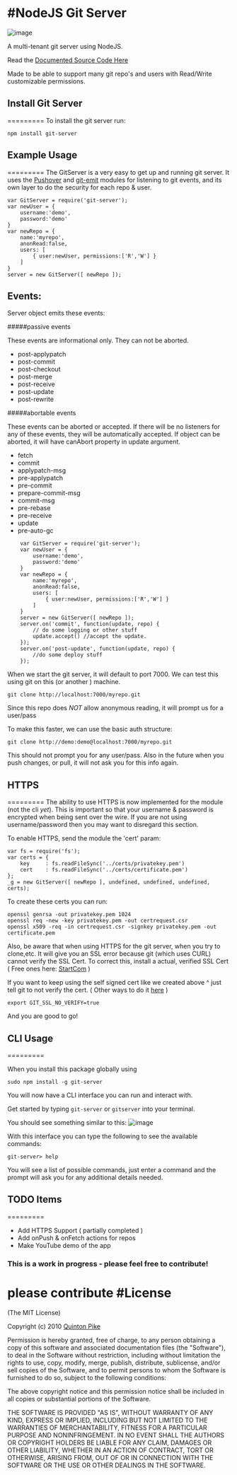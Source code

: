 #NodeJS Git Server
=========
![image](https://raw.github.com/qrpike/NodeJS-Git-Server/master/header.png)


A multi-tenant git server using NodeJS.

Read the [Documented Source Code Here](http://qrpike.github.io/NodeJS-Git-Server/host.coffee.html)

Made to be able to support many git repo's and users with Read/Write customizable permissions.


## Install Git Server
=========
To install the git server run:

	npm install git-server


## Example Usage
=========
The GitServer is a very easy to get up and running git server. It uses the [Pushover](https://github.com/substack/pushover) and [git-emit](https://github.com/substack/node-git-emit) modules for listening to git events, and its own layer to do the security for each repo & user.

	var GitServer = require('git-server');
	var newUser = {
		username:'demo',
		password:'demo'
	}
	var newRepo = {
		name:'myrepo',
		anonRead:false,
		users: [
			{ user:newUser, permissions:['R','W'] }
		]
	}
	server = new GitServer([ newRepo ]);

## Events:
Server object emits these events:

#####passive events

These events are informational only. They can not be aborted.

* post-applypatch
* post-commit
* post-checkout
* post-merge
* post-receive
* post-update
* post-rewrite

#####abortable events

These events can be aborted or accepted. If there will be no listeners for any of these events, they will be automatically accepted. If object can be aborted, it will have canAbort property in update argument.

* fetch
* commit
* applypatch-msg
* pre-applypatch
* pre-commit
* prepare-commit-msg
* commit-msg
* pre-rebase
* pre-receive
* update
* pre-auto-gc

```
	var GitServer = require('git-server');
	var newUser = {
		username:'demo',
		password:'demo'
	}
	var newRepo = {
		name:'myrepo',
		anonRead:false,
		users: [
			{ user:newUser, permissions:['R','W'] }
		]
	}
	server = new GitServer([ newRepo ]);
	server.on('commit', function(update, repo) {
		// do some logging or other stuff
		update.accept() //accept the update.
	});
	server.on('post-update', function(update, repo) {
		//do some deploy stuff
	});
```
When we start the git server, it will default to port 7000. We can test this using git on this (or another ) machine.

	git clone http://localhost:7000/myrepo.git

Since this repo does *NOT* allow anonymous reading, it will prompt us for a user/pass

To make this faster, we can use the basic auth structure:

	git clone http://demo:demo@localhost:7000/myrepo.git

This should not prompt you for any user/pass. Also in the future when you push changes, or pull, it will not ask you for this info again. 

## HTTPS
=========
The ability to use HTTPS is now implemented for the module (not the cli *yet*). This is important so that your username & password is encrypted when being sent over the wire. If you are not using username/password then you may want to disregard this section.

To enable HTTPS, send the module the 'cert' param:

	var fs = require('fs');
	var certs = {
		key		: fs.readFileSync('../certs/privatekey.pem')
		cert	: fs.readFileSync('../certs/certificate.pem')
	};
	_g = new GitServer([ newRepo ], undefined, undefined, undefined, certs);

To create these certs you can run:

	openssl genrsa -out privatekey.pem 1024 
	openssl req -new -key privatekey.pem -out certrequest.csr 
	openssl x509 -req -in certrequest.csr -signkey privatekey.pem -out certificate.pem

Also, be aware that when using HTTPS for the git server, when you try to clone,etc. It will give you an SSL error because git (which uses CURL) cannot verify the SSL Cert. To correct this, install a actual, verified SSL Cert ( Free ones here: [StartCom](http://www.startssl.com/?app=1) )

If you want to keep using the self signed cert like we created above ^ just tell git to not verify the cert. ( Other ways to do it [here](http://www.f15ijp.com/2012/08/git-ssl-certificate-problem-how-to-turn-off-ssl-validation-for-a-repo/) )

	export GIT_SSL_NO_VERIFY=true

And you are good to go!

## CLI Usage
=========

When you install this package globally using

	sudo npm install -g git-server

You will now have a CLI interface you can run and interact with. 

Get started by typing `git-server` or `gitserver` into your terminal.

You should see something similar to this:
![image](https://raw.github.com/qrpike/NodeJS-Git-Server/master/cli-screenshot.png)

With this interface you can type the following to see the available commands:

	git-server> help

You will see a list of possible commands, just enter a command and the prompt will ask you for any additional details needed.

## TODO Items
=========
- Add HTTPS Support ( partially completed )
- Add onPush & onFetch actions for repos
- Make YouTube demo of the app

### This is a work in progress - please feel free to contribute!
please contribute
#License
=========
(The MIT License)

Copyright (c) 2010 [Quinton Pike](https://twitter.com/QuintonPike)

Permission is hereby granted, free of charge, to any person obtaining a copy of this software and associated documentation files (the "Software"), to deal in the Software without restriction, including without limitation the rights to use, copy, modify, merge, publish, distribute, sublicense, and/or sell copies of the Software, and to permit persons to whom the Software is furnished to do so, subject to the following conditions:

The above copyright notice and this permission notice shall be included in all copies or substantial portions of the Software.

THE SOFTWARE IS PROVIDED "AS IS", WITHOUT WARRANTY OF ANY KIND, EXPRESS OR IMPLIED, INCLUDING BUT NOT LIMITED TO THE WARRANTIES OF MERCHANTABILITY, FITNESS FOR A PARTICULAR PURPOSE AND NONINFRINGEMENT. IN NO EVENT SHALL THE AUTHORS OR COPYRIGHT HOLDERS BE LIABLE FOR ANY CLAIM, DAMAGES OR OTHER LIABILITY, WHETHER IN AN ACTION OF CONTRACT, TORT OR OTHERWISE, ARISING FROM, OUT OF OR IN CONNECTION WITH THE SOFTWARE OR THE USE OR OTHER DEALINGS IN THE SOFTWARE.
